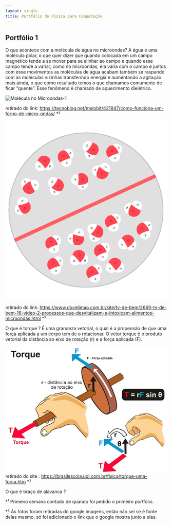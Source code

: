 ```yaml
---
layout: single
title: Portfólio de Física para Computação
---
```


## Portfólio 1

O que acontece com a molécula de água no microondas?
A água é uma molécula polar, o que quer dizer que quando colocada em um campo magnético tende a se mover para se alinhar ao campo e quando esse campo tende a variar, como no microondas, ela varia com o campo e juntos com esse movimentos as moléculas de água acabam também se raspando com as moléculas vizinhas transferindo energia e aumentando a agitação mais ainda, o que como resultado temos o que chamamos comumente de ficar  “quente”.
Esse fenômeno é chamado de aquecimento dielétrico.

![Molécula no Microondas-1](/images/molecula1.gif)

retirado do link: https://tecnoblog.net/meiobit/421847/como-funciona-um-forno-de-micro-ondas/ *²

![Molécula no Microondas-2](images/molecula2.gif)

retirado do link: https://www.docelimao.com.br/site/tv-de-bem/2660-tv-de-bem-16-video-2-processos-que-desvitalizam-e-intoxicam-alimentos-microondas.html *²


O que é torque ?
	É uma grandeza vetorial, o qual é a propensão de que uma força aplicada a um corpo tem de o rotacionar. O vetor torque é o produto vetorial da distância ao eixo de rotação (r) e a força aplicada (F).

![Mão Torque](images/torque-esquema.jpg)
retirado do site : https://brasilescola.uol.com.br/fisica/torque-uma-forca.htm *²

O que é braço de alavanca ?
	



*¹ Primeira semana contado de quando foi pedido o primeiro portfólio.

*² As fotos foram retiradas do google imagens, então não sei se é fonte delas mesmo, só foi adicionado o link que o google mostra junto a elas.

